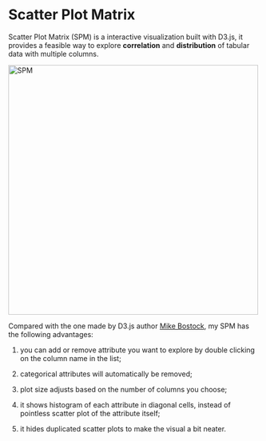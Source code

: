 # Scatter Plot Matrix

Scatter Plot Matrix (SPM) is a interactive visualization built with D3.js, it provides a feasible way to explore **correlation** and **distribution** of tabular data with multiple columns.

<img src="https://github.com/XiancaiTian/Scatter-Plot-Matrix/blob/master/SPM_Shawn.png" alt="SPM" width="500"/>

Compared with the one made by D3.js author [Mike Bostock](https://bl.ocks.org/mbostock/4063663), my SPM has the following advantages:

1) you can add or remove attribute you want to explore by double clicking on the column name in the list;

2) categorical attributes will automatically be removed;

3) plot size adjusts based on the number of columns you choose;

4) it shows histogram of each attribute in diagonal cells, instead of pointless scatter plot of the attribute itself;

5) it hides duplicated scatter plots to make the visual a bit neater.
